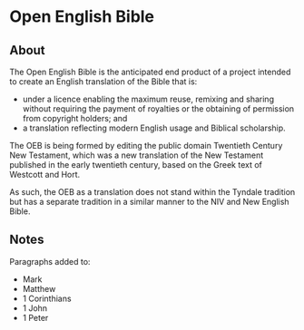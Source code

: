 Open English Bible
==================


About
-----

The Open English Bible is the anticipated end product of a project intended to create an English translation of the Bible that is:

* under a licence enabling the maximum reuse, remixing and sharing without requiring the payment of royalties or the obtaining of permission from copyright holders; and
* a translation reflecting modern English usage and Biblical scholarship.

The OEB is being formed by editing the public domain Twentieth Century New Testament, which was a new translation of the New Testament published in the early twentieth century, based on the Greek text of Westcott and Hort.

As such, the OEB as a translation does not stand within the Tyndale tradition but has a separate tradition in a similar manner to the NIV and New English Bible.

Notes
-----

Paragraphs added to:

* Mark
* Matthew
* 1 Corinthians
* 1 John
* 1 Peter